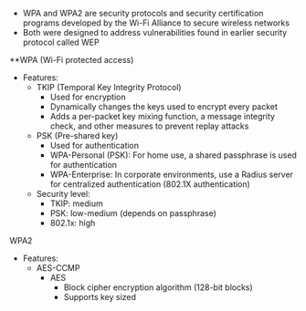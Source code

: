 - WPA and WPA2 are security protocols and security certification programs developed by the Wi-Fi Alliance to secure wireless networks
- Both were designed to address vulnerabilities found in earlier security protocol called WEP

**WPA (Wi-Fi protected access)
- Features:
	- TKIP (Temporal Key Integrity Protocol)
		- Used for encryption
		- Dynamically changes the keys used to encrypt every packet
		- Adds a per-packet key mixing function, a message integrity check, and other measures to prevent replay attacks
	- PSK (Pre-shared key)
		- Used for authentication
		- WPA-Personal (PSK): For home use, a shared passphrase is used for authentication
		- WPA-Enterprise: In corporate environments, use a Radius server for centralized authentication (802.1X authentication)
	- Security level:
		- TKIP: medium
		- PSK: low-medium (depends on passphrase)
		- 802.1x: high

WPA2 
- Features:
	- AES-CCMP
		- AES
			- Block cipher encryption algorithm (128-bit blocks)
			- Supports key sized

